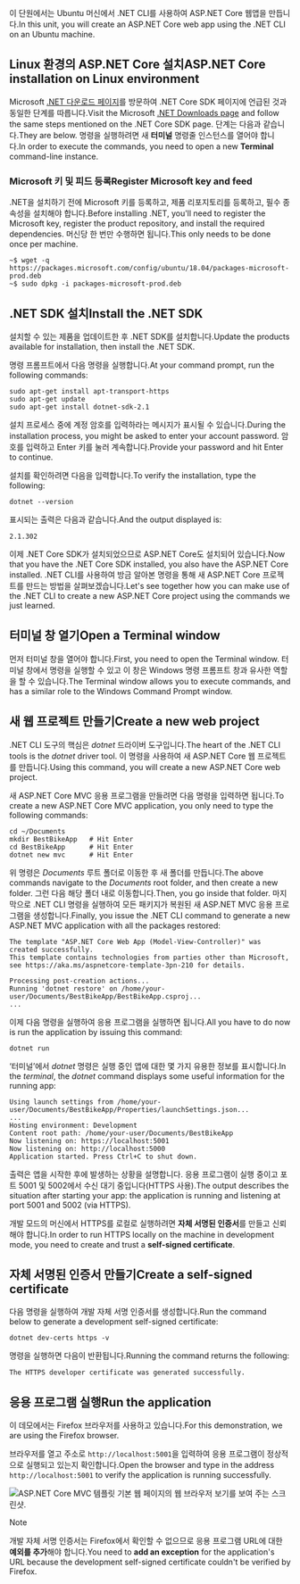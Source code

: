 <span data-ttu-id="9d11b-101">이 단원에서는 Ubuntu 머신에서 .NET CLI를 사용하여 ASP.NET Core 웹앱을 만듭니다.</span><span class="sxs-lookup"><span data-stu-id="9d11b-101">In this unit, you will create an ASP.NET Core web app using the .NET CLI on an Ubuntu machine.</span></span>

## <a name="aspnet-core-installation-on-linux-environment"></a><span data-ttu-id="9d11b-102">Linux 환경의 ASP.NET Core 설치</span><span class="sxs-lookup"><span data-stu-id="9d11b-102">ASP.NET Core installation on Linux environment</span></span>

<span data-ttu-id="9d11b-103">Microsoft [.NET 다운로드 페이지](https://www.microsoft.com/net/download)를 방문하여 .NET Core SDK 페이지에 언급된 것과 동일한 단계를 따릅니다.</span><span class="sxs-lookup"><span data-stu-id="9d11b-103">Visit the Microsoft [.NET Downloads page](https://www.microsoft.com/net/download) and follow the same steps mentioned on the .NET Core SDK page.</span></span> <span data-ttu-id="9d11b-104">단계는 다음과 같습니다.</span><span class="sxs-lookup"><span data-stu-id="9d11b-104">They are below.</span></span> <span data-ttu-id="9d11b-105">명령을 실행하려면 새 **터미널** 명령줄 인스턴스를 열어야 합니다.</span><span class="sxs-lookup"><span data-stu-id="9d11b-105">In order to execute the commands, you need to open a new **Terminal** command-line instance.</span></span>

### <a name="register-microsoft-key-and-feed"></a><span data-ttu-id="9d11b-106">Microsoft 키 및 피드 등록</span><span class="sxs-lookup"><span data-stu-id="9d11b-106">Register Microsoft key and feed</span></span>

<span data-ttu-id="9d11b-107">.NET을 설치하기 전에 Microsoft 키를 등록하고, 제품 리포지토리를 등록하고, 필수 종속성을 설치해야 합니다.</span><span class="sxs-lookup"><span data-stu-id="9d11b-107">Before installing .NET, you'll need to register the Microsoft key, register the product repository, and install the required dependencies.</span></span> <span data-ttu-id="9d11b-108">머신당 한 번만 수행하면 됩니다.</span><span class="sxs-lookup"><span data-stu-id="9d11b-108">This only needs to be done once per machine.</span></span>

```console
~$ wget -q https://packages.microsoft.com/config/ubuntu/18.04/packages-microsoft-prod.deb
~$ sudo dpkg -i packages-microsoft-prod.deb
```

## <a name="install-the-net-sdk"></a><span data-ttu-id="9d11b-109">.NET SDK 설치</span><span class="sxs-lookup"><span data-stu-id="9d11b-109">Install the .NET SDK</span></span>

<span data-ttu-id="9d11b-110">설치할 수 있는 제품을 업데이트한 후 .NET SDK를 설치합니다.</span><span class="sxs-lookup"><span data-stu-id="9d11b-110">Update the products available for installation, then install the .NET SDK.</span></span>

<span data-ttu-id="9d11b-111">명령 프롬프트에서 다음 명령을 실행합니다.</span><span class="sxs-lookup"><span data-stu-id="9d11b-111">At your command prompt, run the following commands:</span></span>

```console
sudo apt-get install apt-transport-https
sudo apt-get update
sudo apt-get install dotnet-sdk-2.1
```

<span data-ttu-id="9d11b-112">설치 프로세스 중에 계정 암호를 입력하라는 메시지가 표시될 수 있습니다.</span><span class="sxs-lookup"><span data-stu-id="9d11b-112">During the installation process, you might be asked to enter your account password.</span></span> <span data-ttu-id="9d11b-113">암호를 입력하고 Enter 키를 눌러 계속합니다.</span><span class="sxs-lookup"><span data-stu-id="9d11b-113">Provide your password and hit Enter to continue.</span></span>

<span data-ttu-id="9d11b-114">설치를 확인하려면 다음을 입력합니다.</span><span class="sxs-lookup"><span data-stu-id="9d11b-114">To verify the installation, type the following:</span></span>

```console
dotnet --version
```

<span data-ttu-id="9d11b-115">표시되는 출력은 다음과 같습니다.</span><span class="sxs-lookup"><span data-stu-id="9d11b-115">And the output displayed is:</span></span>

```console
2.1.302
```

<span data-ttu-id="9d11b-116">이제 .NET Core SDK가 설치되었으므로 ASP.NET Core도 설치되어 있습니다.</span><span class="sxs-lookup"><span data-stu-id="9d11b-116">Now that you have the .NET Core SDK installed, you also have the ASP.NET Core installed.</span></span> <span data-ttu-id="9d11b-117">.NET CLI를 사용하여 방금 알아본 명령을 통해 새 ASP.NET Core 프로젝트를 만드는 방법을 살펴보겠습니다.</span><span class="sxs-lookup"><span data-stu-id="9d11b-117">Let's see together how you can make use of the .NET CLI to create a new ASP.NET Core project using the commands we just learned.</span></span>

## <a name="open-a-terminal-window"></a><span data-ttu-id="9d11b-118">터미널 창 열기</span><span class="sxs-lookup"><span data-stu-id="9d11b-118">Open a Terminal window</span></span>

<span data-ttu-id="9d11b-119">먼저 터미널 창을 열어야 합니다.</span><span class="sxs-lookup"><span data-stu-id="9d11b-119">First, you need to open the Terminal window.</span></span> <span data-ttu-id="9d11b-120">터미널 창에서 명령을 실행할 수 있고 이 창은 Windows 명령 프롬프트 창과 유사한 역할을 할 수 있습니다.</span><span class="sxs-lookup"><span data-stu-id="9d11b-120">The Terminal window allows you to execute commands, and has a similar role to the Windows Command Prompt window.</span></span>

## <a name="create-a-new-web-project"></a><span data-ttu-id="9d11b-121">새 웹 프로젝트 만들기</span><span class="sxs-lookup"><span data-stu-id="9d11b-121">Create a new web project</span></span>

<span data-ttu-id="9d11b-122">.NET CLI 도구의 핵심은 *dotnet* 드라이버 도구입니다.</span><span class="sxs-lookup"><span data-stu-id="9d11b-122">The heart of the .NET CLI tools is the *dotnet* driver tool.</span></span> <span data-ttu-id="9d11b-123">이 명령을 사용하여 새 ASP.NET Core 웹 프로젝트를 만듭니다.</span><span class="sxs-lookup"><span data-stu-id="9d11b-123">Using this command, you will create a new ASP.NET Core web project.</span></span>

<span data-ttu-id="9d11b-124">새 ASP.NET Core MVC 응용 프로그램을 만들려면 다음 명령을 입력하면 됩니다.</span><span class="sxs-lookup"><span data-stu-id="9d11b-124">To create a new ASP.NET Core MVC application, you only need to type the following commands:</span></span>

```console
cd ~/Documents
mkdir BestBikeApp   # Hit Enter
cd BestBikeApp      # Hit Enter
dotnet new mvc      # Hit Enter
```

<span data-ttu-id="9d11b-125">위 명령은 *Documents* 루트 폴더로 이동한 후 새 폴더를 만듭니다.</span><span class="sxs-lookup"><span data-stu-id="9d11b-125">The above commands navigate to the *Documents* root folder, and then create a new folder.</span></span> <span data-ttu-id="9d11b-126">그런 다음 해당 폴더 내로 이동합니다.</span><span class="sxs-lookup"><span data-stu-id="9d11b-126">Then, you go inside that folder.</span></span> <span data-ttu-id="9d11b-127">마지막으로 .NET CLI 명령을 실행하여 모든 패키지가 복원된 새 ASP.NET MVC 응용 프로그램을 생성합니다.</span><span class="sxs-lookup"><span data-stu-id="9d11b-127">Finally, you issue the .NET CLI command to generate a new ASP.NET MVC application with all the packages restored:</span></span>

```console
The template "ASP.NET Core Web App (Model-View-Controller)" was created successfully.
This template contains technologies from parties other than Microsoft, see https://aka.ms/aspnetcore-template-3pn-210 for details.

Processing post-creation actions...
Running 'dotnet restore' on /home/your-user/Documents/BestBikeApp/BestBikeApp.csproj...
...
```

<span data-ttu-id="9d11b-128">이제 다음 명령을 실행하여 응용 프로그램을 실행하면 됩니다.</span><span class="sxs-lookup"><span data-stu-id="9d11b-128">All you have to do now is run the application by issuing this command:</span></span>

```console
dotnet run
```

<span data-ttu-id="9d11b-129">‘터미널’에서 *dotnet* 명령은 실행 중인 앱에 대한 몇 가지 유용한 정보를 표시합니다.</span><span class="sxs-lookup"><span data-stu-id="9d11b-129">In the *terminal*, the *dotnet* command displays some useful information for the running app:</span></span>

```console
Using launch settings from /home/your-user/Documents/BestBikeApp/Properties/launchSettings.json...
...
Hosting environment: Development
Content root path: /home/your-user/Documents/BestBikeApp
Now listening on: https://localhost:5001
Now listening on: http://localhost:5000
Application started. Press Ctrl+C to shut down.
```

<span data-ttu-id="9d11b-130">출력은 앱을 시작한 후에 발생하는 상황을 설명합니다. 응용 프로그램이 실행 중이고 포트 5001 및 5002에서 수신 대기 중입니다(HTTPS 사용).</span><span class="sxs-lookup"><span data-stu-id="9d11b-130">The output describes the situation after starting your app: the application is running and listening at port 5001 and 5002 (via HTTPS).</span></span>

<span data-ttu-id="9d11b-131">개발 모드의 머신에서 HTTPS를 로컬로 실행하려면 **자체 서명된 인증서**를 만들고 신뢰해야 합니다.</span><span class="sxs-lookup"><span data-stu-id="9d11b-131">In order to run HTTPS locally on the machine in development mode, you need to create and trust a **self-signed certificate**.</span></span>

## <a name="create-a-self-signed-certificate"></a><span data-ttu-id="9d11b-132">자체 서명된 인증서 만들기</span><span class="sxs-lookup"><span data-stu-id="9d11b-132">Create a self-signed certificate</span></span>

<span data-ttu-id="9d11b-133">다음 명령을 실행하여 개발 자체 서명 인증서를 생성합니다.</span><span class="sxs-lookup"><span data-stu-id="9d11b-133">Run the command below to generate a development self-signed certificate:</span></span>

```console
dotnet dev-certs https -v
```

<span data-ttu-id="9d11b-134">명령을 실행하면 다음이 반환됩니다.</span><span class="sxs-lookup"><span data-stu-id="9d11b-134">Running the command returns the following:</span></span>

```console
The HTTPS developer certificate was generated successfully.
```

## <a name="run-the-application"></a><span data-ttu-id="9d11b-135">응용 프로그램 실행</span><span class="sxs-lookup"><span data-stu-id="9d11b-135">Run the application</span></span>

<span data-ttu-id="9d11b-136">이 데모에서는 Firefox 브라우저를 사용하고 있습니다.</span><span class="sxs-lookup"><span data-stu-id="9d11b-136">For this demonstration, we are using the Firefox browser.</span></span>

<span data-ttu-id="9d11b-137">브라우저를 열고 주소로 `http://localhost:5001`을 입력하여 응용 프로그램이 정상적으로 실행되고 있는지 확인합니다.</span><span class="sxs-lookup"><span data-stu-id="9d11b-137">Open the browser and type in the address `http://localhost:5001` to verify the application is running successfully.</span></span>

![ASP.NET Core MVC 템플릿 기본 웹 페이지의 웹 브라우저 보기를 보여 주는 스크린샷.](../media/5-asp-core-mvc-default-template.PNG)

> [!NOTE]
> <span data-ttu-id="9d11b-139">개발 자체 서명 인증서는 Firefox에서 확인할 수 없으므로 응용 프로그램 URL에 대한 **예외를 추가**해야 합니다.</span><span class="sxs-lookup"><span data-stu-id="9d11b-139">You need to **add an exception** for the application's URL because the development self-signed certificate couldn't be verified by Firefox.</span></span>

